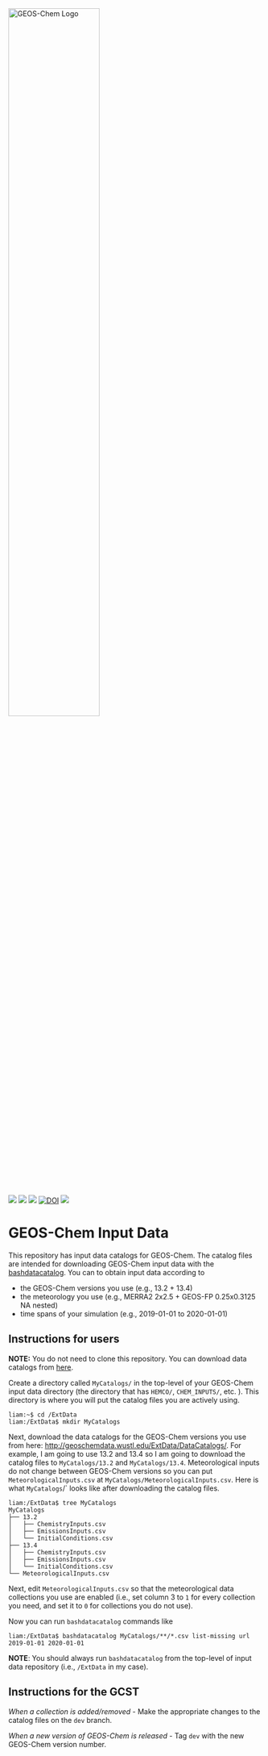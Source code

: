 <img src="https://geoschem.github.io/img/GEOS-Chem_Logo_Light_Background.png" height="60%" width="60%" alt="GEOS-Chem Logo">

<p>
  <a href="https://github.com/geoschem/geos-chem/releases"><img src="https://img.shields.io/github/v/release/geoschem/geos-chem?include_prereleases&label=Latest%20Pre-Release"></a>
  <a href="https://github.com/geoschem/geos-chem/releases"><img src="https://img.shields.io/github/v/release/geoschem/geos-chem?label=Latest%20Stable%20Release"></a>
  <a href="https://github.com/geoschem/geos-chem/releases/"><img src="https://img.shields.io/github/release-date/geoschem/GCClassic"></a>
  <a href="https://doi.org/10.5281/zenodo.1343546"><img src="https://zenodo.org/badge/DOI/10.5281/zenodo.1343546.svg" alt="DOI"></a>
  <a href="https://github.com/geoschem/geos-chem/blob/main/LICENSE.txt"><img src="https://img.shields.io/badge/License-MIT-blue.svg"></a>
</p>

# GEOS-Chem Input Data

This repository has input data catalogs for GEOS-Chem. The catalog files are intended for downloading GEOS-Chem input data with the 
[bashdatacatalog](https://github.com/LiamBindle/bashdatacatalog). You can to obtain input data according to
- the GEOS-Chem versions you use (e.g., 13.2 + 13.4)
- the meteorology you use (e.g., MERRA2 2x2.5 + GEOS-FP 0.25x0.3125 NA nested) 
- time spans of your simulation (e.g., 2019-01-01 to 2020-01-01)

## Instructions for users

**NOTE:** You do not need to clone this repository. You can download data catalogs from [here](http://geoschemdata.wustl.edu/ExtData/DataCatalogs/).

Create a directory called `MyCatalogs/` in the top-level of your GEOS-Chem input data directory (the directory that has `HEMCO/`, `CHEM_INPUTS/`, etc. ).
This directory is where you will put the catalog files you are actively using.

```console
liam:~$ cd /ExtData  
liam:/ExtData$ mkdir MyCatalogs
```

Next, download the data catalogs for the GEOS-Chem versions you use from here: http://geoschemdata.wustl.edu/ExtData/DataCatalogs/. For example, 
I am going to use 13.2 and 13.4 so I am going to download the catalog files to `MyCatalogs/13.2` and `MyCatalogs/13.4`. Meteorological inputs do not change 
between GEOS-Chem versions so you can put `MeteorologicalInputs.csv` at `MyCatalogs/MeteorologicalInputs.csv`. Here is what `MyCatalogs`/` looks like after
downloading the catalog files.

```console  
liam:/ExtData$ tree MyCatalogs 
MyCatalogs
├── 13.2
│   ├── ChemistryInputs.csv
│   ├── EmissionsInputs.csv
│   └── InitialConditions.csv
├── 13.4
│   ├── ChemistryInputs.csv
│   ├── EmissionsInputs.csv
│   └── InitialConditions.csv
└── MeteorologicalInputs.csv

```

Next, edit `MeteorologicalInputs.csv` so that the meteorological data collections you use are enabled (i.e., set column 3 to `1` for every collection you need,
and set it to `0` for collections you do not use).

Now you can run `bashdatacatalog` commands like
```console
liam:/ExtData$ bashdatacatalog MyCatalogs/**/*.csv list-missing url 2019-01-01 2020-01-01 
```

**NOTE**: You should always run `bashdatacatalog` from the top-level of input data repository (i.e., `/ExtData` in my case).

## Instructions for the GCST

*When a collection is added/removed* - Make the appropriate changes to the catalog files on the `dev` branch.

*When a new version of GEOS-Chem is released* - Tag `dev` with the new GEOS-Chem version number.
